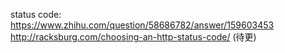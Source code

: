 status code:
https://www.zhihu.com/question/58686782/answer/159603453
    http://racksburg.com/choosing-an-http-status-code/
(待更)
